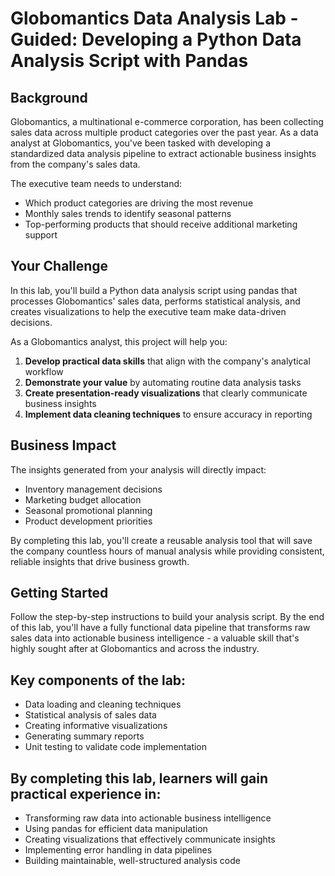 # Globomantics Data Analysis Lab - Guided: Developing a Python Data Analysis Script with Pandas

## Background

Globomantics, a multinational e-commerce corporation, has been collecting sales data across multiple product categories over the past year. As a data analyst at Globomantics, you've been tasked with developing a standardized data analysis pipeline to extract actionable business insights from the company's sales data.

The executive team needs to understand:
- Which product categories are driving the most revenue
- Monthly sales trends to identify seasonal patterns
- Top-performing products that should receive additional marketing support

## Your Challenge

In this lab, you'll build a Python data analysis script using pandas that processes Globomantics' sales data, performs statistical analysis, and creates visualizations to help the executive team make data-driven decisions.

As a Globomantics analyst, this project will help you:

1. **Develop practical data skills** that align with the company's analytical workflow
2. **Demonstrate your value** by automating routine data analysis tasks
3. **Create presentation-ready visualizations** that clearly communicate business insights
4. **Implement data cleaning techniques** to ensure accuracy in reporting

## Business Impact

The insights generated from your analysis will directly impact:
- Inventory management decisions
- Marketing budget allocation
- Seasonal promotional planning
- Product development priorities

By completing this lab, you'll create a reusable analysis tool that will save the company countless hours of manual analysis while providing consistent, reliable insights that drive business growth.

## Getting Started

Follow the step-by-step instructions to build your analysis script. By the end of this lab, you'll have a fully functional data pipeline that transforms raw sales data into actionable business intelligence - a valuable skill that's highly sought after at Globomantics and across the industry.

## Key components of the lab:
- Data loading and cleaning techniques
- Statistical analysis of sales data
- Creating informative visualizations
- Generating summary reports
- Unit testing to validate code implementation

## By completing this lab, learners will gain practical experience in:
- Transforming raw data into actionable business intelligence
- Using pandas for efficient data manipulation
- Creating visualizations that effectively communicate insights
- Implementing error handling in data pipelines
- Building maintainable, well-structured analysis code
